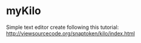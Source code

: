 # myKilo
Simple text editor create following this tutorial: http://viewsourcecode.org/snaptoken/kilo/index.html
